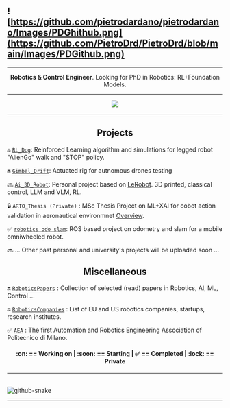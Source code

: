 ## ![https://github.com/pietrodardano/pietrodardano/Images/PDGhithub.png](https://github.com/PietroDrd/PietroDrd/blob/main/Images/PDGithub.png)

___
<p align="center">
 <b>Robotics & Control Engineer</b>. Looking for PhD in Robotics: RL+Foundation Models.
</p>

___
<p align="center">
  <a href="https://skillicons.dev">
    <img src="https://skillicons.dev/icons?i=vscode,python,c,cpp,bash,cmake,anaconda,docker,git,github,pytorch,tensorflow,latex,linux,ubuntu,md,htmx,matlab,ros,stackoverflow,notion,obsidian,arduino,raspberrypi&perline=12" />
  </a>
</p>

<!--
&nbsp;
    
<p align="center", marginTop="100px">
<a href="#"><img align="center" src="https://github-readme-stats.vercel.app/api?username=PietroDrd&include_all_commits=true&bg_color=eeeeee&hide_border=true&show_icons=true&count_private=true&icon_color=009BFF&title_color=009BFF&text_color=009BFF" alt="Pietro's github stats" /> </a></p>

&nbsp;
-->
___

<h2 align="center"> Projects</h2>

:on: [`RL_Dog`](https://github.com/pietrodardano/RL_Dog): Reinforced Learning algorithm and simulations for legged robot "AlienGo" walk and "STOP" policy.

:on:  [`Gimbal_Drift`](https://github.com/pietrodardano/gimbal_drift): Actuated rig for autnomous drones testing

:soon: [`Ai_3D_Robot`](https://github.com/pietrodardano/Ai_3D_Robot): Personal project based on [LeRobot](https://github.com/huggingface/lerobot). 3D printed, classical control, LLM and VLM, RL.

:lock: `ARTO_Thesis (Private)` : MSc Thesis Project on ML+XAI for cobot action validation in aeronautical environmnet [Overview](https://www.linkedin.com/posts/txtgroup_ai-robotics-innovation-activity-7180866636315267073-C0lW?utm_source=share&utm_medium=member_desktop).

:white_check_mark: [`robotics_odo_slam`](https://github.com/pietrodardano/robotics_odo_slam): ROS based project on odometry and slam for a mobile omniwheeled robot.

:soon: ... Other past personal and university's projects will be uploaded soon ...

<!-- ------------------------------------------------------------------------------------------ -->
<h2 align="center"> Miscellaneous </h2>

:on: [`RoboticsPapers`](https://github.com/pietrodardano/RoboticsPapers) : Collection of selected (read) papers in Robotics, AI, ML, Control ...

:on: [`RoboticsCompanies`](https://github.com/pietrodardano/RoboticsCompanies) : List of EU and US robotics companies, startups, research institutes.
 
:white_check_mark: [`AEA`](https://www.aeapolimi.it) : The first Automation and Robotics Engineering Association of Politecnico di Milano.

<h4 align="center"> :on: == Working on | :soon: == Starting | ✅ == Completed | :lock: == Private </h4>

___

<br clear="both">
<picture>
  <source media="(prefers-color-scheme: dark)" srcset="https://raw.githubusercontent.com/pietrodardano/pietrodardano/output/github-contribution-grid-snake-dark.svg" />
  <source media="(prefers-color-scheme: light)" srcset="https://raw.githubusercontent.com/pietrodardano/pietrodardano/output/github-contribution-grid-snake.svg" />
  <img alt="github-snake" src="github-snake.svg" />
</picture>

___

<!--
**PietroDrd/PietroDrd** is a ✨ _special_ ✨ repository because its `README.md` (this file) appears on your GitHub profile.

Here are some ideas to get you started:

- 🔭 I’m currently working on ...
- 🌱 I’m currently learning ...
- 👯 I’m looking to collaborate on ...
- 🤔 I’m looking for help with ...
- 💬 Ask me about ...
- 📫 How to reach me: ...
- ⚡ Fun fact: ...
-->
